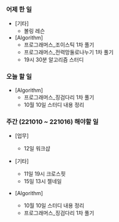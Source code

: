 ### 어제 한 일
- [기타]
	- 볼링 레슨
- [Algorithm]
	- 프로그래머스_조이스틱 1차 풀기
	- 프로그래머스_전력망둘로나누기 1차 풀기
	- 19시 30분 알고리즘 스터디
	
### 오늘 할 일
- [Algorithm]
	- 프로그래머스_징검다리 1차 풀기
	- 10월 10일 스터디 내용 정리

### 주간 (221010 ~ 221016) 해야할 일
- [업무]
	- 12일 워크샵

- [기타]
	- 11일 19시 크로스핏
	- 15일 13시 젤네일
	
- [Algorithm]
	- 10월 10일 스터디 내용 정리
	- 프로그래머스_징검다리 1차 풀기
<!--stackedit_data:
eyJoaXN0b3J5IjpbMTk5OTA1ODI1MSwxMDY2NzI2MDUwLC0xMT
U2MzgzMTldfQ==
-->